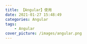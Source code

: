 ```yaml
---
title: 【Angular】使用
date: 2021-01-27 15:48:49
categories: Angular
tags:
	- Angular
cover_picture: /images/angular.png
---
```

